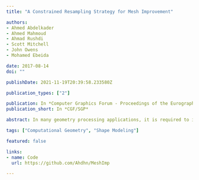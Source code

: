 ```yaml
---
title: "A Constrained Resampling Strategy for Mesh Improvement"

authors:
- Ahmed Abdelkader
- Ahmed Mahmoud
- Ahmad Rushdi
- Scott Mitchell
- John Owens
- Mohamed Ebeida

date: 2017-08-14
doi: ""

publishDate: 2021-11-19T20:39:58.233580Z

publication_types: ["2"]

publication: In *Computer Graphics Forum - Proceedings of the Eurographics Symposium on Geometry Processing*
publication_short: In *CGF/SGP*

abstract: In many geometry processing applications, it is required to improve an initial mesh in terms of multiple quality objectives. Despite the availability of several mesh generation algorithms with provable guarantees, such generated meshes may only satisfy a subset of the objectives. The conflicting nature of such objectives makes it challenging to establish similar guarantees for each combination, e.g., angle bounds and vertex count. In this paper, we describe a versatile strategy for mesh improvement by interpreting quality objectives as spatial constraints on resampling and develop a toolbox of local operators to improve the mesh while preserving desirable properties. Our strategy judiciously combines smoothing and transformation techniques allowing increased flexibility to practically achieve multiple objectives simultaneously. We apply our strategy to both planar and surface meshes demonstrating how to simplify Delaunay meshes while preserving element quality, eliminate all obtuse angles in a complex mesh, and maximize the shortest edge length in a Voronoi tessellation far better than the state-of-the-art.

tags: ["Computational Geometry", "Shape Modeling"]

featured: false

links:
- name: Code
  url: https://github.com/Ahdhn/MeshImp

---
```

